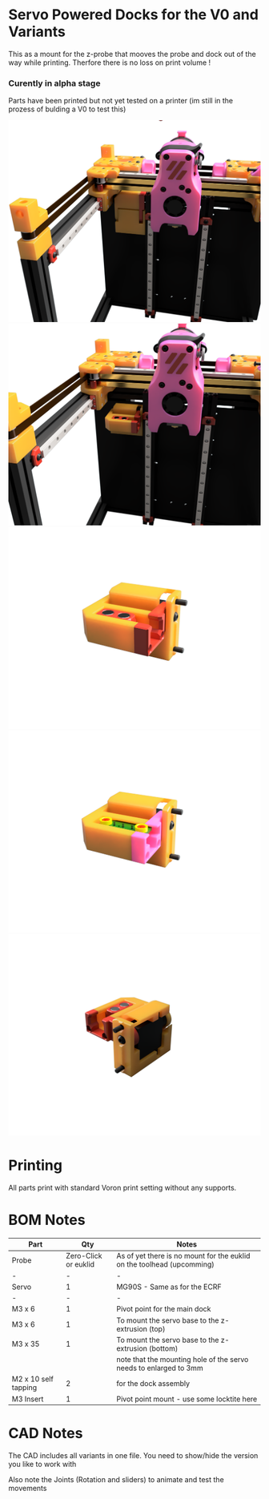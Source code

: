# Servo Powered Docks for the V0 and Variants 


This as a mount for the z-probe that mooves the probe and dock out of the way while printing.
Therfore there is no loss on print volume !

### Curently in alpha stage

Parts have been printed but not yet tested on a printer (im still in the prozess of bulding a V0 to test this)



![Printed Panel](Images/closed.png)
![Printed Panel](Images/zeroclick.png)
![Printed Panel](Images/zero_detail.png)
![Printed Panel](Images/euklid_detail.png)
![Printed Panel](Images/rear.png)


# Printing


All parts print with standard Voron print setting without any supports.

# BOM Notes


| Part | Qty | Notes |
| - | - | - |
| Probe | Zero-Click or euklid | As of yet there is no mount for the euklid on the toolhead (upcomming) |
| - | - | - |
| Servo | 1 | MG90S - Same as for the ECRF |
| - | - | - |
| M3 x 6 | 1 | Pivot point for the main dock|
| M3 x 6 | 1 | To mount the servo base to the z-extrusion (top)|
| M3 x 35| 1 | To mount the servo base to the z-extrusion (bottom) |
| | | note that the mounting hole of the servo needs to enlarged to 3mm |
| M2 x 10 self tapping | 2 | for the dock assembly |
| M3 Insert | 1 | Pivot point mount - use some locktite here |



# CAD  Notes

The CAD includes all variants in one file.
You need to show/hide the version you like to work with

Also note the Joints (Rotation and sliders) to animate and test the movements




